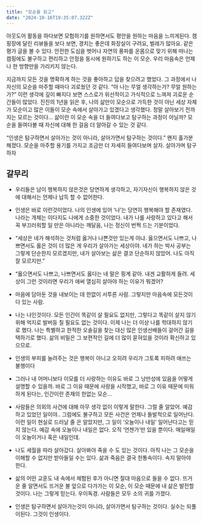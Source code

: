 ```yaml
---
title: "모순을 읽고"
date: "2024-10-16T19:35:07.322Z"
---
```

아웃도어 활동을 하다보면 모험하기를 원하면서도 평안을 원하는 마음을 느끼게된다.
캠핑장에 달린 리뷰들을 보다 보면, 경치는 좋은데 화장실이 구려요, 벌레가 많아요. 같은 평가 글을 볼 수 있다.
안전한 도심을 벗어나 자연의 풍파를 온몸으로 맞기 위해 떠나는 캠핑에도 불구하고 편리하고 안정을 동시에 원하기도 하는 이 모순.
우리 마음속은 언제나 한 방향만을 가리키지 않는다.

지금까지 모든 것을 명확하게 하는 것을 좋아하고 답을 찾으려고 했었다. 그 과정에서 나 자신의 모순을 마주할 때마다 괴로웠던 것 같다. “아 나는 무얼 생각하는가? 무얼 원하는가?” 이런 생각에 깊이 빠지다 보면 스스로가 위선적이고 가식적으로 느껴져 괴로운 순간들이 많았다.
진진의 1년을 읽은 후, 나의 삶만이 모순으로 가득한 것이 아닌 세상 자체가 모순이고 많은 이들이 모순 속에서 살아가고 있겠다고 생각했다. 정말 살아보기 전까지는 모르는 것이다… 삶이란 이 모순 속을 더 들여다보고 탐구하는 과정이 아닐까? 모순을 들여다볼 때 자신에 대해 한 걸음 더 알아갈 수 있는 것 같다.

“인생은 탐구하면서 살아가는 것이 아니라, 살아가면서 탐구하는 것이다.”
왠지 홀가분해졌다. 모순을 마주할 용기를 가지고 조금만 더 자세히 들여다보며 살자. 살아가며 탐구하자

## 갈무리
- 우리들은 남이 행복하지 않은것은 당연하게 생각하고, 자기자신이 행복하지 않은 것에 대해서는 언제나 납득 할 수 없어한다.
  
- 인생은 바로 이런것이었다. 나의 인생에 있어 ‘나’는 당연히 행복해야 할 존재였다. 나라는 개체는 이다지도 나에게 소중한 것이었다. 내가 나를 사랑하고 있다고 해서 꼭 부끄러워할 일 만은 아니라는 깨달음, 나는 정신이 번쩍 드는 기분이었다.
  
- “세상은 네가 해석하는 것처럼 옳거나 나쁜것만 있는게 아냐. 옳으면서도 나쁘고, 나쁘면서도 옳은 것이 더 많은 게 우리가 살아가는 세상이야. 네가 하는 박사 공부는 그렇게 단순한지 모르겠지만, 내가 살아보는 삶은 결코 단순하지 않았어. 나도 아직 잘 모르지만.”

- “옳으면서도 나쁘고, 나쁘면서도 옳다는 네 말은 핑계 같아. 내겐 교활하게 들려. 세상이 그런 것이라면 우리가 애써 열심히 살아야 하는 이유가 뭐겠어?
  
- 마음에 담아둔 것을 내보이는 데 한없이 서투른 사람. 그렇지만 마음속에 모든것이 다 있는 사람.
  
- 나는 나인것이다. 모든 인간이 똑같이 살 필요도 없지만, 그렇다고 똑같이 살지 않기 위해 억지로 발버둥 칠 필요도 없는 것이다. 이제 나는 더 이상 나를 학대하지 않기로 했다. 나는 특별하고 한적한 오솔길을 찾는 대신 많은 인생선배들이 걸어간 길을 택하기로 했다. 삶의 비밀은 그 보편적인 길에 더 많이 묻혀있을 것이라 확신하고 있으므로.
  
- 인생의 부피를 늘려주는 것은 행복이 아니고 오히려 우리가 그토록 피하려 애쓰는 불행이다
  
- 그러나 내 어머니보다 이모를 더 사랑하는 이유도 바로 그 낭만성에 있음을 어떻게 설명할 수 있을까. 바로 그 이유 때문에 사랑을 시작했고, 바로 그 이유 때문에 미워하게 된다는, 인간이란 존재의 한없는 모순…
  
- 사람들은 의외의 사건에 대해 아무 생각 없이 이렇게 말한다. 그럴 줄 알았어. 예감하고 있었던 일이야.. 그럼에도 불구하고 모든 사건은 언제나 돌발적으로 일어난다. 이런 일이 현실로 드러날 줄 은 알았지만, 그 일이 ‘오늘이나 내일’ 일어난다고는 믿지 않는다. 예감 속에 오늘이나 내일은 없다. 오직 ‘언젠가’만 있을 뿐이다. 매일매일이 오늘이거나 혹은 내일인데.
  
- 나도 세월을 따라 살아갔다. 살아봐야 죽을 수 도 있는 것이다. 아직 나는 그 모순을 이해할 수 없지만 받아들일 수는 있다. 삶과 죽음은 결국 한통속이다. 속지 말아야 한다.
  
- 삶의 어떤 교훈도 내 속에서 체험된 후가 아니면 절대 마음으로 들을 수 없다. 뜨거운 줄 알면서도 뜨거운 불 앞으로 다가가는 이 모순, 이 모순 때문에 내 삶은 발전할 것이다. 나는 그렇게 믿는다. 우이독경. 사람들은 모두 소의 귀를 가졌다.
  
- 인생은 탐구하면서 살아가는것이 아니라, 살아가면서 탐구하는 것이다. 실수는 되풀이된다. 그것이 인생이다.